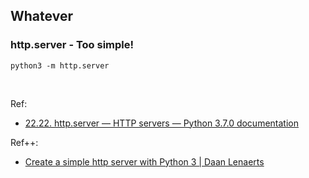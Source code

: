 ## Whatever

### http.server - Too simple!

```shell
python3 -m http.server
```

<br/>

Ref:

- [22.22. http.server — HTTP servers &#8212; Python 3.7.0 documentation](https://docs.python.org/3/library/http.server.html)

Ref++:

- [Create a simple http server with Python 3 | Daan Lenaerts](https://daanlenaerts.com/blog/2015/06/03/create-a-simple-http-server-with-python-3/)
